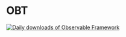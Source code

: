 # OBT

<a href="https://github.com/GordonSmith/obt">
  <picture>
    <source media="(prefers-color-scheme: dark)" srcset="https://gordonsmith.github.io/obt/summary/summary-dark.svg">
    <img alt="Daily downloads of Observable Framework" src="https://gordonsmith.github.io/obt/summary/summary.svg">
  </picture>
</a>
